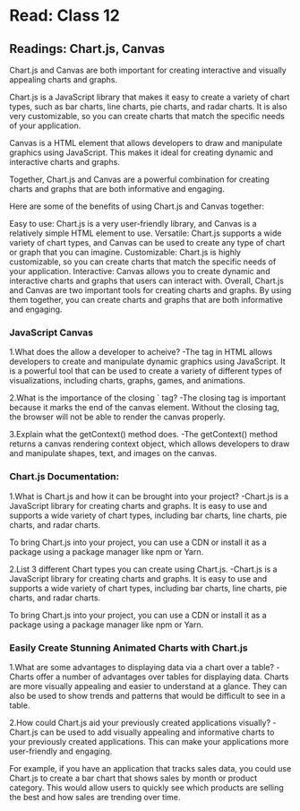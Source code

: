 # Read: Class 12
## Readings: Chart.js, Canvas

Chart.js and Canvas are both important for creating interactive and visually appealing charts and graphs.

Chart.js is a JavaScript library that makes it easy to create a variety of chart types, such as bar charts, line charts, pie charts, and radar charts. It is also very customizable, so you can create charts that match the specific needs of your application.

Canvas is a HTML element that allows developers to draw and manipulate graphics using JavaScript. This makes it ideal for creating dynamic and interactive charts and graphs.

Together, Chart.js and Canvas are a powerful combination for creating charts and graphs that are both informative and engaging.

Here are some of the benefits of using Chart.js and Canvas together:

Easy to use: Chart.js is a very user-friendly library, and Canvas is a relatively simple HTML element to use.
Versatile: Chart.js supports a wide variety of chart types, and Canvas can be used to create any type of chart or graph that you can imagine.
Customizable: Chart.js is highly customizable, so you can create charts that match the specific needs of your application.
Interactive: Canvas allows you to create dynamic and interactive charts and graphs that users can interact with.
Overall, Chart.js and Canvas are two important tools for creating charts and graphs. By using them together, you can create charts and graphs that are both informative and engaging.


### JavaScript Canvas

1.What does the <canvas> allow a developer to acheive?
-The <canvas> tag in HTML allows developers to create and manipulate dynamic graphics using JavaScript. It is a powerful tool that can be used to create a variety of different types of visualizations, including charts, graphs, games, and animations.

2.What is the importance of the closing `</canvas> tag?
-The closing </canvas> tag is important because it marks the end of the canvas element. Without the closing tag, the browser will not be able to render the canvas properly.

3.Explain what the getContext() method does.
-The getContext() method returns a canvas rendering context object, which allows developers to draw and manipulate shapes, text, and images on the canvas.


### Chart.js Documentation:

1.What is Chart.js and how it can be brought into your project?
-Chart.js is a JavaScript library for creating charts and graphs. It is easy to use and supports a wide variety of chart types, including bar charts, line charts, pie charts, and radar charts.

To bring Chart.js into your project, you can use a CDN or install it as a package using a package manager like npm or Yarn.


2.List 3 different Chart types you can create using Chart.js.
-Chart.js is a JavaScript library for creating charts and graphs. It is easy to use and supports a wide variety of chart types, including bar charts, line charts, pie charts, and radar charts.

To bring Chart.js into your project, you can use a CDN or install it as a package using a package manager like npm or Yarn.



### Easily Create Stunning Animated Charts with Chart.js

1.What are some advantages to displaying data via a chart over a table?
-Charts offer a number of advantages over tables for displaying data. Charts are more visually appealing and easier to understand at a glance. They can also be used to show trends and patterns that would be difficult to see in a table.

2.How could Chart.js aid your previously created applications visually?
-Chart.js can be used to add visually appealing and informative charts to your previously created applications. This can make your applications more user-friendly and engaging.

For example, if you have an application that tracks sales data, you could use Chart.js to create a bar chart that shows sales by month or product category. This would allow users to quickly see which products are selling the best and how sales are trending over time.

